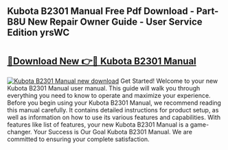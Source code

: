 ## Kubota B2301 Manual Free Pdf Download - Part-B8U New Repair Owner Guide - User Service Edition yrsWC

# <h2><a href="http://bc93271.oget.top/?id=Kubota+B2301+Manual">🔗Download New 👉🔴 Kubota B2301 Manual</a></h2>

[![Kubota B2301 Manual new download](https://i.imgur.com/5g1atiW.png)](http://bc93271.oget.top/?id=Kubota+B2301+Manual)
Get Started! Welcome to your new Kubota B2301 Manual user manual. This guide will walk you through everything you need to know to operate and maximize your experience. Before you begin using your Kubota B2301 Manual, we recommend reading this manual carefully. It contains detailed instructions for product setup, as well as information on how to use its various features and capabilities. With features like list of features, your new Kubota B2301 Manual is a game-changer. Your Success is Our Goal Kubota B2301 Manual. We are committed to ensuring your complete satisfaction.
